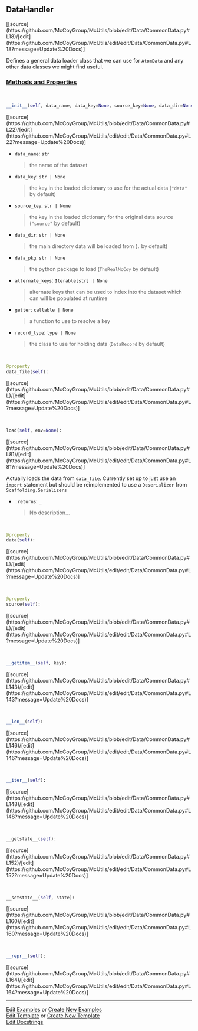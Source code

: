 ## <a id="McUtils.Data.CommonData.DataHandler">DataHandler</a> 
<div class="docs-source-link" markdown="1">
[[source](https://github.com/McCoyGroup/McUtils/blob/edit/Data/CommonData.py#L18)/[edit](https://github.com/McCoyGroup/McUtils/edit/edit/Data/CommonData.py#L18?message=Update%20Docs)]
</div>

Defines a general data loader class that we can use for `AtomData` and any other data classes we might find useful.

<div class="collapsible-section">
 <div class="collapsible-section collapsible-section-header" markdown="1">
 
### <a class="collapse-link" data-toggle="collapse" href="#methods">Methods and Properties</a> <a class="float-right" data-toggle="collapse" href="#methods"><i class="fa fa-chevron-down"></i></a>

 </div>
 <div class="collapsible-section collapsible-section-body collapse" id="methods" markdown="1">

<a id="McUtils.Data.CommonData.DataHandler.__init__" class="docs-object-method">&nbsp;</a> 
```python
__init__(self, data_name, data_key=None, source_key=None, data_dir=None, data_pkg=None, alternate_keys=None, getter=None, record_type=None): 
```
<div class="docs-source-link" markdown="1">
[[source](https://github.com/McCoyGroup/McUtils/blob/edit/Data/CommonData.py#L22)/[edit](https://github.com/McCoyGroup/McUtils/edit/edit/Data/CommonData.py#L22?message=Update%20Docs)]
</div>


- `data_name`: `str`
    >the name of the dataset
- `data_key`: `str | None`
    >the key in the loaded dictionary to use for the actual data (`"data"` by default)
- `source_key`: `str | None`
    >the key in the loaded dictionary for the original data source (`"source"` by default)
- `data_dir`: `str | None`
    >the main directory data will be loaded from (`.` by default)
- `data_pkg`: `str | None`
    >the python package to load (`TheRealMcCoy` by default)
- `alternate_keys`: `Iterable[str] | None`
    >alternate keys that can be used to index into the dataset which can will be populated at runtime
- `getter`: `callable | None`
    >a function to use to resolve a key
- `record_type`: `type | None`
    >the class to use for holding data (`DataRecord` by default)

<a id="McUtils.Data.CommonData.DataHandler.data_file" class="docs-object-method">&nbsp;</a> 
```python
@property
data_file(self): 
```
<div class="docs-source-link" markdown="1">
[[source](https://github.com/McCoyGroup/McUtils/blob/edit/Data/CommonData.py#L)/[edit](https://github.com/McCoyGroup/McUtils/edit/edit/Data/CommonData.py#L?message=Update%20Docs)]
</div>

<a id="McUtils.Data.CommonData.DataHandler.load" class="docs-object-method">&nbsp;</a> 
```python
load(self, env=None): 
```
<div class="docs-source-link" markdown="1">
[[source](https://github.com/McCoyGroup/McUtils/blob/edit/Data/CommonData.py#L81)/[edit](https://github.com/McCoyGroup/McUtils/edit/edit/Data/CommonData.py#L81?message=Update%20Docs)]
</div>

Actually loads the data from `data_file`.
        Currently set up to just use an `import` statement but should
        be reimplemented to use a `Deserializer` from `Scaffolding.Serializers`
- `:returns`: `_`
    >No description...

<a id="McUtils.Data.CommonData.DataHandler.data" class="docs-object-method">&nbsp;</a> 
```python
@property
data(self): 
```
<div class="docs-source-link" markdown="1">
[[source](https://github.com/McCoyGroup/McUtils/blob/edit/Data/CommonData.py#L)/[edit](https://github.com/McCoyGroup/McUtils/edit/edit/Data/CommonData.py#L?message=Update%20Docs)]
</div>

<a id="McUtils.Data.CommonData.DataHandler.source" class="docs-object-method">&nbsp;</a> 
```python
@property
source(self): 
```
<div class="docs-source-link" markdown="1">
[[source](https://github.com/McCoyGroup/McUtils/blob/edit/Data/CommonData.py#L)/[edit](https://github.com/McCoyGroup/McUtils/edit/edit/Data/CommonData.py#L?message=Update%20Docs)]
</div>

<a id="McUtils.Data.CommonData.DataHandler.__getitem__" class="docs-object-method">&nbsp;</a> 
```python
__getitem__(self, key): 
```
<div class="docs-source-link" markdown="1">
[[source](https://github.com/McCoyGroup/McUtils/blob/edit/Data/CommonData.py#L143)/[edit](https://github.com/McCoyGroup/McUtils/edit/edit/Data/CommonData.py#L143?message=Update%20Docs)]
</div>

<a id="McUtils.Data.CommonData.DataHandler.__len__" class="docs-object-method">&nbsp;</a> 
```python
__len__(self): 
```
<div class="docs-source-link" markdown="1">
[[source](https://github.com/McCoyGroup/McUtils/blob/edit/Data/CommonData.py#L146)/[edit](https://github.com/McCoyGroup/McUtils/edit/edit/Data/CommonData.py#L146?message=Update%20Docs)]
</div>

<a id="McUtils.Data.CommonData.DataHandler.__iter__" class="docs-object-method">&nbsp;</a> 
```python
__iter__(self): 
```
<div class="docs-source-link" markdown="1">
[[source](https://github.com/McCoyGroup/McUtils/blob/edit/Data/CommonData.py#L148)/[edit](https://github.com/McCoyGroup/McUtils/edit/edit/Data/CommonData.py#L148?message=Update%20Docs)]
</div>

<a id="McUtils.Data.CommonData.DataHandler.__getstate__" class="docs-object-method">&nbsp;</a> 
```python
__getstate__(self): 
```
<div class="docs-source-link" markdown="1">
[[source](https://github.com/McCoyGroup/McUtils/blob/edit/Data/CommonData.py#L152)/[edit](https://github.com/McCoyGroup/McUtils/edit/edit/Data/CommonData.py#L152?message=Update%20Docs)]
</div>

<a id="McUtils.Data.CommonData.DataHandler.__setstate__" class="docs-object-method">&nbsp;</a> 
```python
__setstate__(self, state): 
```
<div class="docs-source-link" markdown="1">
[[source](https://github.com/McCoyGroup/McUtils/blob/edit/Data/CommonData.py#L160)/[edit](https://github.com/McCoyGroup/McUtils/edit/edit/Data/CommonData.py#L160?message=Update%20Docs)]
</div>

<a id="McUtils.Data.CommonData.DataHandler.__repr__" class="docs-object-method">&nbsp;</a> 
```python
__repr__(self): 
```
<div class="docs-source-link" markdown="1">
[[source](https://github.com/McCoyGroup/McUtils/blob/edit/Data/CommonData.py#L164)/[edit](https://github.com/McCoyGroup/McUtils/edit/edit/Data/CommonData.py#L164?message=Update%20Docs)]
</div>

 </div>
</div>




___

[Edit Examples](https://github.com/McCoyGroup/McUtils/edit/gh-pages/ci/examples/McUtils/Data/CommonData/DataHandler.md) or 
[Create New Examples](https://github.com/McCoyGroup/McUtils/new/gh-pages/?filename=ci/examples/McUtils/Data/CommonData/DataHandler.md) <br/>
[Edit Template](https://github.com/McCoyGroup/McUtils/edit/gh-pages/ci/docs/McUtils/Data/CommonData/DataHandler.md) or 
[Create New Template](https://github.com/McCoyGroup/McUtils/new/gh-pages/?filename=ci/docs/templates/McUtils/Data/CommonData/DataHandler.md) <br/>
[Edit Docstrings](https://github.com/McCoyGroup/McUtils/edit/edit/Data/CommonData.py#L18?message=Update%20Docs)